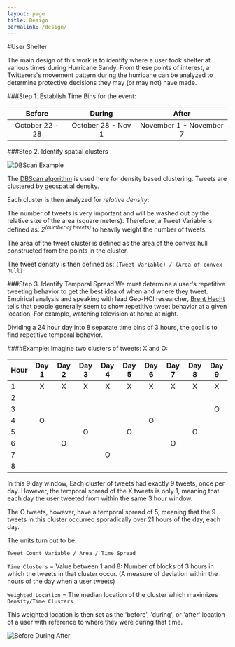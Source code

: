 ```yaml
---
layout: page
title: Design
permalink: /design/
---
```


#User Shelter

The main design of this work is to identify where a user took shelter at various times during Hurricane Sandy.  From these points of interest, a Twitterers's movement pattern during the hurricane can be analyzed to determine protective decisions they may (or may not) have made.


###Step 1. Establish Time Bins for the event:

Before | During | After
:-----:| :-----:| :----:
October 22 - 28 | October 28 - Nov 1 | November 1 - November 7 |


###Step 2. Identify spatial clusters

![DBScan Example]({{site.baseurl}}/img_exports/DB_Scan_GoogleEarth.png "DB Scan Example")

The [DBScan algorithm](http://en.wikipedia.org/wiki/DBSCAN) is used here for density based clustering.  Tweets are clustered by geospatial density.

Each cluster is then analyzed for _relative density_:

The number of tweets is very important and will be washed out by the relative size of the area (square meters).  Therefore, a Tweet Variable is defined as: _2<sup>(number of tweets)</sup>_ to heavily weight the number of tweets.

The area of the tweet cluster is defined as the area of the convex hull constructed from the points in the cluster.


The tweet density is then defined as:
````(Tweet Variable) / (Area of convex hull)````

###Step 3. Identify Temporal Spread
We must determine a user's repetitive tweeting behavior to get the best idea of when and where they tweet.  Empirical analysis and speaking with lead Geo-HCI researcher, [Brent Hecht](http://www.brenthecht.com/) tells that people generally seem to show repetitive tweet behavior at a given location.  For example, watching television at home at night.

Dividing a 24 hour day into 8 separate time bins of 3 hours, the goal is to find repetitive temporal behavior.

####Example:
Imagine two clusters of tweets: X and O:

|Hour | Day 1 | Day 2 | Day 3 | Day 4 | Day 5 | Day 6 | Day 7 | Day 8 | Day 9 |
|:--- |:-----:|:-----:|:-----:|:-----:|:-----:|:-----:|:-----:|:-----:|:-----:|
|1    |  X    |  X    |  X    |  X    |  X    |   X   |   X   |   X   |  X    |
|2    |       |       |       |       |       |       |       |       |       |
|3    |       |       |       |       |       |       |       |       |  O    |
|4    |  O    |       |       |       |       |   O   |       |       |       |
|5    |       |       |  O    |       |  O    |       |       |    O  |       |
|6    |       |  O    |       |       |       |       |   O   |       |       |
|7    |       |       |       |  O    |       |       |       |       |       |
|8    |       |       |       |       |       |       |       |       |       |

In this 9 day window, Each cluster of tweets had exactly 9 tweets, once per day.  However, the temporal spread of the X tweets is only 1, meaning that each day the user tweeted from within the same 3 hour window.

The O tweets, however, have a temporal spread of 5, meaning that the 9 tweets in this cluster occurred sporadically over 21 hours of the day, each day.

The units turn out to be:

````Tweet Count Variable / Area / Time Spread````


```Time Clusters``` = Value between 1 and 8: Number of blocks of 3 hours in which the tweets in that cluster occur.  (A measure of deviation within the hours of the day when a user tweets)

```Weighted Location``` = The median location of the cluster which maximizes ```Density/Time Clusters```

This weighted location is then set as the 'before', 'during', or 'after' location of a user with reference to where they were during that time.

![Before During After]({{site.baseurl}}/img_exports/BeforeDuringAfter.png "Three POIs")
